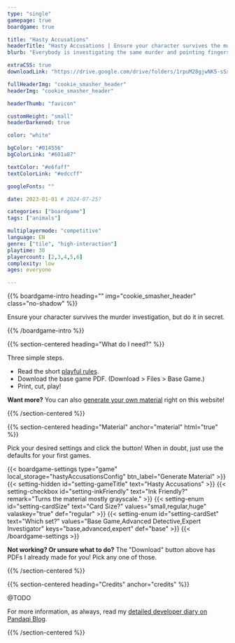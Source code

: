 ```yaml
---
type: "single"
gamepage: true
boardgame: true

title: "Hasty Accusations"
headerTitle: "Hasty Accusations | Ensure your character survives the murder investigation, but do it in secret."
blurb: "Everybody is investigating the same murder and pointing fingers every which way. Secret fingers. With secret actions. And you don't want too many targeting your hidden role."

extraCSS: true
downloadLink: "https://drive.google.com/drive/folders/1rpuM28gjwNK5-sSxLlJj0HYrXq8mgZkr" # already updated!

fullHeaderImg: "cookie_smasher_header"
headerImg: "cookie_smasher_header"

headerThumb: "favicon"

customHeight: "small"
headerDarkened: true

color: "white"

bgColor: "#014556"
bgColorLink: "#601a87"

textColor: "#e6faff"
textColorLink: "#edccff"

googleFonts: ""

date: 2023-01-01 # 2024-07-25?

categories: ["boardgame"]
tags: ["animals"]

multiplayermode: "competitive"
language: EN
genre: ["tile", "high-interaction"]
playtime: 30
playercount: [2,3,4,5,6]
complexity: low
ages: everyone

---
```


{{% boardgame-intro heading="" img="cookie_smasher_header" class="no-shadow" %}}

Ensure your character survives the murder investigation, but do it in secret.

{{% /boardgame-intro %}}

{{% section-centered heading="What do I need?" %}}

Three simple steps.
* Read the short [playful rules](rules).
* Download the base game PDF. (Download > Files > Base Game.)
* Print, cut, play!

**Want more?** You can also [generate your own material](#material) right on this website!

{{% /section-centered %}}

{{% section-centered heading="Material" anchor="material" html="true" %}}

<p>Pick your desired settings and click the button! When in doubt, just use the defaults for your first games.</p>

{{< boardgame-settings type="game" local_storage="hastyAccusationsConfig" btn_label="Generate Material" >}}
	{{< setting-hidden id="setting-gameTitle" text="Hasty Accusations" >}}
  {{< setting-checkbox id="setting-inkFriendly" text="Ink Friendly?" remark="Turns the material mostly grayscale." >}}
  {{< setting-enum id="setting-cardSize" text="Card Size?" values="small,regular,huge" valaskey="true" def="regular" >}}
  {{< setting-enum id="setting-cardSet" text="Which set?" values="Base Game,Advanced Detective,Expert Investigator" keys="base,advanced,expert" def="base" >}}
{{< /boardgame-settings >}}

<p class="settings-remark"><strong>Not working? Or unsure what to do?</strong> The "Download" button above has PDFs I already made for you! Pick any one of those.</p>

{{% /section-centered %}}

{{% section-centered heading="Credits" anchor="credits" %}}

@TODO

For more information, as always, read my [detailed developer diary on Pandaqi Blog](https://pandaqi.com/blog/boardgames/meadowmight).

{{% /section-centered %}}